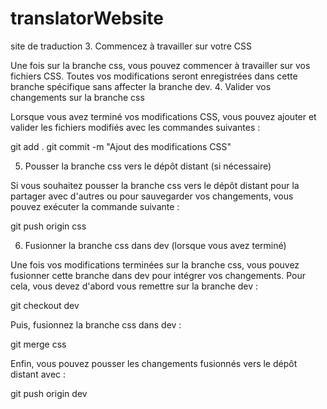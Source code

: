 # translatorWebsite
site de traduction
3. Commencez à travailler sur votre CSS

Une fois sur la branche css, vous pouvez commencer à travailler sur vos fichiers CSS. Toutes vos modifications seront enregistrées dans cette branche spécifique sans affecter la branche dev.
4. Valider vos changements sur la branche css

Lorsque vous avez terminé vos modifications CSS, vous pouvez ajouter et valider les fichiers modifiés avec les commandes suivantes :

git add .
git commit -m "Ajout des modifications CSS"

5. Pousser la branche css vers le dépôt distant (si nécessaire)

Si vous souhaitez pousser la branche css vers le dépôt distant pour la partager avec d'autres ou pour sauvegarder vos changements, vous pouvez exécuter la commande suivante :

git push origin css

6. Fusionner la branche css dans dev (lorsque vous avez terminé)

Une fois vos modifications terminées sur la branche css, vous pouvez fusionner cette branche dans dev pour intégrer vos changements. Pour cela, vous devez d'abord vous remettre sur la branche dev :

git checkout dev

Puis, fusionnez la branche css dans dev :

git merge css

Enfin, vous pouvez pousser les changements fusionnés vers le dépôt distant avec :

git push origin dev
